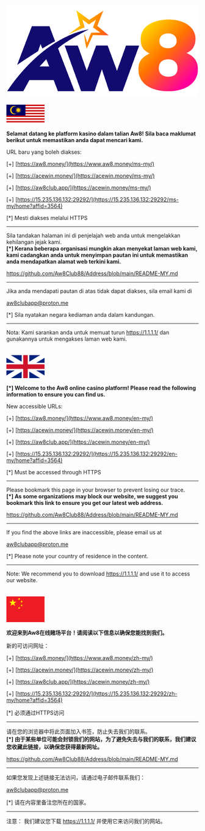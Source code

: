<div align="center">
	<img src="https://github.com/Aw8Club88/Address/blob/main/AW8.png" alt="Editor" width="500">
</div>
<br>
<img src="https://github.com/Aw8Club88/Address/blob/main/bm.png" alt="BM" width="100">

**Selamat datang ke platform kasino dalam talian Aw8! Sila baca maklumat berikut untuk memastikan anda dapat mencari kami.**<br>

URL baru yang boleh diakses:

[+]  [https://aw8.money/](https://www.aw8.money/ms-my/)

[+] [https://acewin.money/](https://acewin.money/ms-my/)

[+] [https://aw8club.app/](https://acewin.money/ms-my/)

[+] [https://15.235.136.132:29292/](https://15.235.136.132:29292/ms-my/home?affid=3564)

[*] Mesti diakses melalui HTTPS

------------------------------------------------

Sila tandakan halaman ini di penjelajah web anda untuk mengelakkan kehilangan jejak kami.<br>
**[*] Kerana beberapa organisasi mungkin akan menyekat laman web kami, kami cadangkan anda untuk menyimpan pautan ini untuk memastikan anda mendapatkan alamat web terkini kami.**

https://github.com/Aw8Club88/Address/blob/main/README-MY.md

------------------------------------------------

Jika anda mendapati pautan di atas tidak dapat diakses, sila email kami di

aw8clubapp@proton.me

[*] Sila nyatakan negara kediaman anda dalam kandungan.

------------------------------------------------

Nota:
Kami sarankan anda untuk memuat turun https://1.1.1.1/ dan gunakannya untuk mengakses laman web kami.
<br><br><br>
<img src="https://github.com/Aw8Club88/Address/blob/main/english.png" alt="EN" width="100">

**[*] Welcome to the Aw8 online casino platform! Please read the following information to ensure you can find us.**<br>

New accessible URLs:

[+]  [https://aw8.money/](https://www.aw8.money/en-my/)

[+] [https://acewin.money/](https://acewin.money/en-my/)

[+] [https://aw8club.app/](https://acewin.money/en-my/)

[+] [https://15.235.136.132:29292/](https://15.235.136.132:29292/en-my/home?affid=3564)

[*] Must be accessed through HTTPS

------------------------------------------------

Please bookmark this page in your browser to prevent losing our trace.<br>
**[*] As some organizations may block our website, we suggest you bookmark this link to ensure you get our latest web address.**

https://github.com/Aw8Club88/Address/blob/main/README-MY.md

------------------------------------------------

If you find the above links are inaccessible, please email us at

aw8clubapp@proton.me

[*] Please note your country of residence in the content.

------------------------------------------------

Note:
We recommend you to download https://1.1.1.1/ and use it to access our website.
<br><br><br>
<img src="https://github.com/Aw8Club88/Address/blob/main/chinese.png" alt="EN" width="100">

**欢迎来到Aw8在线赌场平台！请阅读以下信息以确保您能找到我们。**<br>

新的可访问网址：

[+]  [https://aw8.money/](https://www.aw8.money/zh-my/)

[+] [https://acewin.money/](https://acewin.money/zh-my/)

[+] [https://aw8club.app/](https://acewin.money/zh-my/)

[+] [https://15.235.136.132:29292/](https://15.235.136.132:29292/zh-my/home?affid=3564)

[*] 必须通过HTTPS访问

------------------------------------------------

请在您的浏览器中将此页面加入书签，防止失去我们的联系。<br>
**[*] 由于某些单位可能会封锁我们的网站，为了避免失去与我们的联系，我们建议您收藏此链接，以确保您获得最新网址。**

https://github.com/Aw8Club88/Address/blob/main/README-MY.md

------------------------------------------------

如果您发现上述链接无法访问，请通过电子邮件联系我们：

aw8clubapp@proton.me

[*] 请在内容里备注您所在的国家。

------------------------------------------------

注意：
我们建议您下载 https://1.1.1.1/ 并使用它来访问我们的网站。
